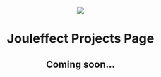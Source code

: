 <p align="center">
  <img src="https://user-images.githubusercontent.com/53179989/154842551-35382154-0288-45dd-b8cb-ea91c1ff9136.jpg">
</p>

<p align="center">
  <h1 align="center">
    Jouleffect Projects Page
  </h1>
  <h2 align="center"> Coming soon... </h2>
</p>
